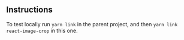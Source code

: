 ## Instructions

To test locally run `yarn link` in the parent project, and then `yarn link react-image-crop` in this one.
